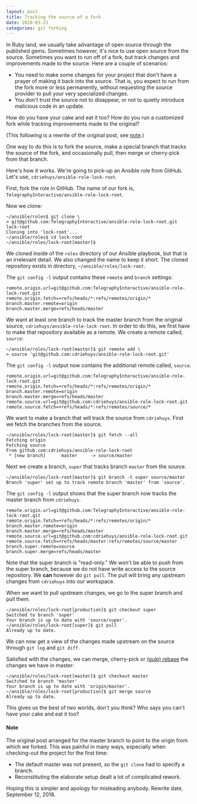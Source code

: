 ```yaml
---
layout: post
title: Tracking the source of a fork
date: 2018-03-21
categories: git forking
---
```


In Ruby land, we usually take advantage of open source through the
published gems. Sometimes however, it's nice to use open source from the source.
Sometimes you want to run off of a fork, but track
changes and improvements made to the source.
Here are a couple of scenarios:

* You need to make some changes for your project that don't have a prayer
of making it back into the source. That is, you expect to run from the
fork more or less permanently, without requesting the source provider to
pull your very specialized changes.
* You don't trust the source not to disappear, or not to quietly introduce
malicious code in an update.

How do you have your cake and eat it too? How do you run a customized
fork while tracking improvements made to the original?

(This following is a rewrite of the original post, see [note](#note).)

One way to do this is to fork the source, make a special branch that
tracks the source of the fork, and occasionally pull, then merge
or cherry-pick from that branch.

Here's how it works. We're going to pick-up an Ansible role from GitHub.
Let's use, `cdriehuys/ansible-role-lock-root`.

First, fork the role in GitHub. The name of our fork is,
`TelegraphyInteractive/ansible-role-lock-root`.

Now we clone:

```
~/ansible/roles$ git clone \
> git@github.com:TelegraphyInteractive/ansible-role-lock-root.git lock-root
Cloning into 'lock-root'...
~/ansible/roles$ cd lock-root
~/ansible/roles/lock-root[master]$
```

We cloned inside of the `roles` directory of our Ansible playbook, but
that is an irrelevant detail. We also changed the name to keep it short.
The cloned repository exists in directory, `~/ansible/roles/lock-root`.

The `git config -l` output contains these `remote` and `branch`
settings:

```
remote.origin.url=git@github.com:TelegraphyInteractive/ansible-role-lock-root.git
remote.origin.fetch=+refs/heads/*:refs/remotes/origin/*
branch.master.remote=origin
branch.master.merge=refs/heads/master
```

We want at least one branch to track the master branch from the original
source, `cdriehuys/ansible-role-lock-root`. In order to do this, we first
have to make that repository available as a remote.
We create a remote called, `source`:

```
~/ansible/roles/lock-root[master]$ git remote add \
> source 'git@github.com:cdriehuys/ansible-role-lock-root.git'
```

The `git config -l` output now contains the additional remote
called, `source`.

```
remote.origin.url=git@github.com:TelegraphyInteractive/ansible-role-lock-root.git
remote.origin.fetch=+refs/heads/*:refs/remotes/origin/*
branch.master.remote=origin
branch.master.merge=refs/heads/master
remote.source.url=git@github.com:cdriehuys/ansible-role-lock-root.git
remote.source.fetch=+refs/heads/*:refs/remotes/source/*
```

We want to make a branch that will track the source from `cdriehuys`.
First we fetch the branches from the source.

```
~/ansible/roles/lock-root[master]$ git fetch --all
Fetching origin
Fetching source
From github.com:cdriehuys/ansible-role-lock-root
 * [new branch]      master     -> source/master
```

Next we create a branch, `super` that tracks branch `master`
from the source.

```
~/ansible/roles/lock-root[master]$ git branch -t super source/master
Branch 'super' set up to track remote branch 'master' from 'source'.
```

The `git config -l` output shows that the super branch now tracks
the master branch from `cdriehuys`.

```
remote.origin.url=git@github.com:TelegraphyInteractive/ansible-role-lock-root.git
remote.origin.fetch=+refs/heads/*:refs/remotes/origin/*
branch.master.remote=origin
branch.master.merge=refs/heads/master
remote.source.url=git@github.com:cdriehuys/ansible-role-lock-root.git
remote.source.fetch=+refs/heads/master:refs/remotes/source/master
branch.super.remote=source
branch.super.merge=refs/heads/master
```

Note that the super branch is "read-only." We won't be able to push
from the super branch, because we do not have write access to the source
repository. We **can** however do `git pull`. The pull will bring any upstream
changes from `cdriehuys` into our workspace.

When we want to pull upstream changes, we go to the super branch
and pull them.

```
~/ansible/roles/lock-root[production]$ git checkout super
Switched to branch 'super'
Your branch is up to date with 'source/super'.
~/ansible/roles/lock-root[super]$ git pull
Already up to date.
```

We can now get a view of the changes made upstream on the source
through `git log` and `git diff`.

Satisfied with the changes, we can merge, cherry-pick or
[(gulp) rebase](/2018/03/rebase-v-merge.html)
the changes we have in master:

```
~/ansible/roles/lock-root[master]$ git checkout master
Switched to branch 'master'
Your branch is up to date with 'origin/master'.
~/ansible/roles/lock-root[production]$ git merge source
Already up to date.
```

This gives us the best of two worlds, don't you think?
Who says you can't have your cake and eat it too?

#### Note
The original post arranged for the master branch to point to the origin
from which we forked. This was painful in many ways, especially when
checking-out the project for the first time:

 - The default master was not present, so the `git clone` had to specify
   a branch.
 - Reconstituting the elaborate setup dealt a lot of complicated rework.

Hoping this is simpler and apology for misleading anybody.
Rewrite date, September 12, 2018.
